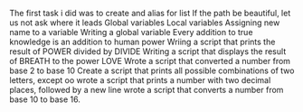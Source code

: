 The first task i did was to create and alias for list
If the path be beautiful, let us not ask where it leads
Global variables
 Local variables
Assigning new name to a variable
Writing a global variable 
Every addition to true knowledge is an addition to human power
Wriing a script that prints the result of POWER divided by DIVIDE
Writing a script that displays the result of BREATH to the power LOVE
Wrote a script that converted a number from base 2 to base 10
Create a script that prints all possible combinations of two letters, except oo
wrote a script that prints a number with two decimal places, followed by a new line
wrote a script that converts a number from base 10 to base 16.
